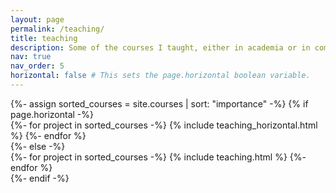 ```yaml
---
layout: page
permalink: /teaching/
title: teaching
description: Some of the courses I taught, either in academia or in companies.
nav: true
nav_order: 5
horizontal: false # This sets the page.horizontal boolean variable.
---
```


<!--
  Note (Ema): the following block takes the same structure as for the projects section
              (indeed, the _includes/projects.html is used) but sources the data from
              the _courses directory.
-->
<!-- pages/teaching.md -->
<div class="teaching">
<!-- Display projects without categories -->
{%- assign sorted_courses = site.courses | sort: "importance" -%}
<!-- Generate cards for each project -->
{% if page.horizontal -%}
<div class="container">
  <div class="row row-cols-2">
  {%- for project in sorted_courses -%}
    {% include teaching_horizontal.html %}
  {%- endfor %}
  </div>
</div>
{%- else -%}
<div class="grid">
  {%- for project in sorted_courses -%}
    {% include teaching.html %}
  {%- endfor %}
</div>
{%- endif -%}
</div>
